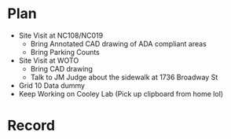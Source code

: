 # Plan
- Site Visit at NC108/NC019
	- Bring Annotated CAD drawing of ADA compliant areas
	- Bring Parking Counts
- Site Visit at WOTO
	- Bring CAD drawing
	- Talk to JM Judge about the sidewalk at 1736 Broadway St
- Grid 10 Data dummy
- Keep Working on Cooley Lab (Pick up clipboard from home lol)
# Record